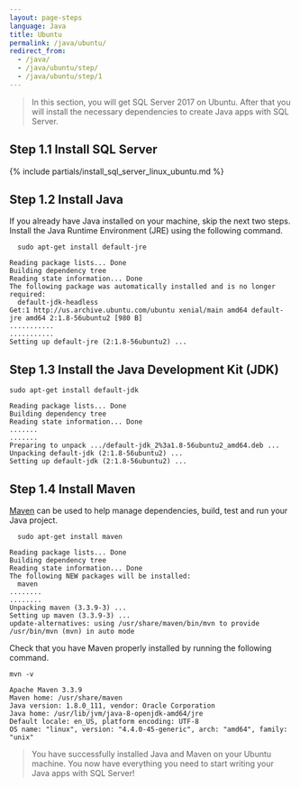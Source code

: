 ```yaml
---
layout: page-steps
language: Java
title: Ubuntu
permalink: /java/ubuntu/
redirect_from:
  - /java/
  - /java/ubuntu/step/
  - /java/ubuntu/step/1
---
```


> In this section, you will get SQL Server 2017 on Ubuntu. After that you will install the necessary dependencies to create Java apps with SQL Server.

## Step 1.1 Install SQL Server

{% include partials/install_sql_server_linux_ubuntu.md %}

## Step 1.2 Install Java

If you already have Java installed on your machine, skip the next two steps. Install the Java Runtime Environment (JRE) using the following command.

```terminal
  sudo apt-get install default-jre
```

```results
Reading package lists... Done
Building dependency tree
Reading state information... Done
The following package was automatically installed and is no longer required:
  default-jdk-headless
Get:1 http://us.archive.ubuntu.com/ubuntu xenial/main amd64 default-jre amd64 2:1.8-56ubuntu2 [980 B]
...........
...........
Setting up default-jre (2:1.8-56ubuntu2) ...
```

## Step 1.3 Install the Java Development Kit (JDK)

```terminal
sudo apt-get install default-jdk
```

```results
Reading package lists... Done
Building dependency tree
Reading state information... Done
.......
.......
Preparing to unpack .../default-jdk_2%3a1.8-56ubuntu2_amd64.deb ...
Unpacking default-jdk (2:1.8-56ubuntu2) ...
Setting up default-jdk (2:1.8-56ubuntu2) ...
```

## Step 1.4 Install Maven

[Maven](https://maven.apache.org/) can be used to help manage dependencies, build, test and run your Java project.

```terminal
  sudo apt-get install maven
```

```results
Reading package lists... Done
Building dependency tree
Reading state information... Done
The following NEW packages will be installed:
  maven
........
........
Unpacking maven (3.3.9-3) ...
Setting up maven (3.3.9-3) ...
update-alternatives: using /usr/share/maven/bin/mvn to provide /usr/bin/mvn (mvn) in auto mode
```

Check that you have Maven properly installed by running the following command.

```terminal
mvn -v
```

```results
Apache Maven 3.3.9
Maven home: /usr/share/maven
Java version: 1.8.0_111, vendor: Oracle Corporation
Java home: /usr/lib/jvm/java-8-openjdk-amd64/jre
Default locale: en_US, platform encoding: UTF-8
OS name: "linux", version: "4.4.0-45-generic", arch: "amd64", family: "unix"
```

> You have successfully installed Java and Maven on your Ubuntu machine. You now have everything you need to start writing your Java apps with SQL Server!
